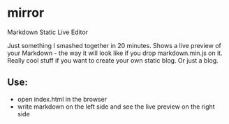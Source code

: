 # mirror
Markdown Static Live Editor

Just something I smashed together in 20 minutes. Shows a live preview of your Markdown - the way it will look like if you drop markdown.min.js on it. Really cool stuff if you want to create your own static blog. Or just a blog.

## Use:

- open index.html in the browser
- write markdown on the left side and see the live preview on the right side
